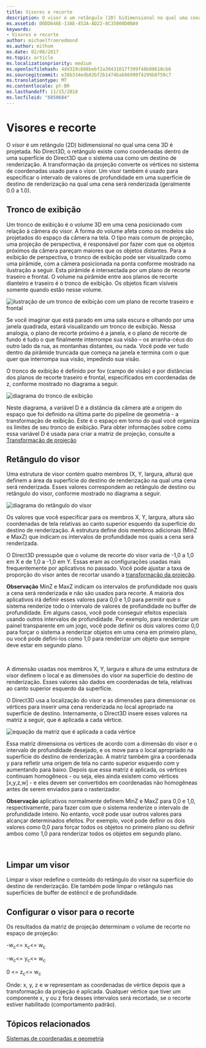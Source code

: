 ```yaml
---
title: Visores e recorte
description: O visor é um retângulo (2D) bidimensional no qual uma cena 3D é projetada.
ms.assetid: D0DD646E-13AE-452A-AD22-8C35000D0BA9
keywords:
- Visores e recorte
author: michaelfromredmond
ms.author: mithom
ms.date: 02/08/2017
ms.topic: article
ms.localizationpriority: medium
ms.openlocfilehash: 4dd319c686bebf2a30431017f399f48b08618cb6
ms.sourcegitcommit: e38b334edb82bf2b1474ba686990f4299b8f59c7
ms.translationtype: MT
ms.contentlocale: pt-BR
ms.lasthandoff: 11/15/2018
ms.locfileid: "6850684"
---
```

# <a name="viewports-and-clipping"></a>Visores e recorte


O *visor* é um retângulo (2D) bidimensional no qual uma cena 3D é projetada. No Direct3D, o retângulo existe como coordenadas dentro de uma superfície do Direct3D que o sistema usa como um destino de renderização. A transformação da projeção converte os vértices no sistema de coordenadas usado para o visor. Um visor também é usado para especificar o intervalo de valores de profundidade em uma superfície de destino de renderização na qual uma cena será renderizada (geralmente 0.0 a 1.0).

## <a name="span-idtheviewingfrustumspanspan-idtheviewingfrustumspanspan-idtheviewingfrustumspanthe-viewing-frustum"></a><span id="The_Viewing_Frustum"></span><span id="the_viewing_frustum"></span><span id="THE_VIEWING_FRUSTUM"></span>Tronco de exibição


Um tronco de exibição é o volume 3D em uma cena posicionado com relação à câmera do visor. A forma do volume afeta como os modelos são projetados do espaço da câmera na tela. O tipo mais comum de projeção, uma projeção de perspectiva, é responsável por fazer com que os objetos próximos da câmera pareçam maiores que os objetos distantes. Para a exibição de perspectiva, o tronco de exibição pode ser visualizado como uma pirâmide, com a câmera posicionada na ponta conforme mostrado na ilustração a seguir. Esta pirâmide é intersectada por um plano de recorte traseiro e frontal. O volume na pirâmide entre aos planos de recorte dianteiro e traseiro é o tronco de exibição. Os objetos ficam visíveis somente quando estão nesse volume.

![ilustração de um tronco de exibição com um plano de recorte traseiro e frontal](images/frustum.png)

Se você imaginar que está parado em uma sala escura e olhando por uma janela quadrada, estará visualizando um tronco de exibição. Nessa analogia, o plano de recorte próximo é a janela, e o plano de recorte de fundo é tudo o que finalmente interrompe sua visão – os arranha-céus do outro lado da rua, as montanhas distantes, ou nada. Você pode ver tudo dentro da pirâmide truncada que começa na janela e termina com o que quer que interrompa sua visão, impedindo sua visão.

O tronco de exibição é definido por fov (campo de visão) e por distâncias dos planos de recorte traseiro e frontal, especificados em coordenadas de z, conforme mostrado no diagrama a seguir.

![diagrama do tronco de exibição](images/fovdiag.png)

Neste diagrama, a variável D é a distância da câmera até a origem do espaço que foi definido na última parte do pipeline de geometria - a transformação de exibição. Este é o espaço em torno do qual você organiza os limites de seu tronco de exibição. Para obter informações sobre como essa variável D é usada para criar a matriz de projeção, consulte a [Transformação de projeção](projection-transform.md)

## <a name="span-idviewportrectanglespanspan-idviewportrectanglespanspan-idviewportrectanglespanviewport-rectangle"></a><span id="Viewport_Rectangle"></span><span id="viewport_rectangle"></span><span id="VIEWPORT_RECTANGLE"></span>Retângulo do visor


Uma estrutura de visor contém quatro membros (X, Y, largura, altura) que definem a área da superfície do destino de renderização na qual uma cena será renderizada. Esses valores correspondem ao retângulo de destino ou retângulo do visor, conforme mostrado no diagrama a seguir.

![diagrama do retângulo do visor](images/destrect.png)

Os valores que você especificar para os membros X, Y, largura, altura são coordenadas de tela relativas ao canto superior esquerdo da superfície do destino de renderização. A estrutura define dois membros adicionais (MinZ e MaxZ) que indicam os intervalos de profundidade nos quais a cena será renderizada.

O Direct3D pressupõe que o volume de recorte do visor varia de -1,0 a 1,0 em X e de 1,0 a -1,0 em Y. Essas eram as configurações usadas mais frequentemente por aplicativos no passado. Você pode ajustar a taxa de proporção do visor antes de recortar usando a [transformação da projeção](projection-transform.md).

**Observação**  MinZ e MaxZ indicam os intervalos de profundidade nos quais a cena será renderizada e não são usados para recorte. A maioria dos aplicativos irá definir esses valores para 0,0 e 1,0 para permitir que o sistema renderize todo o intervalo de valores de profundidade no buffer de profundidade. Em alguns casos, você pode conseguir efeitos especiais usando outros intervalos de profundidade. Por exemplo, para renderizar um painel transparente em um jogo, você pode definir os dois valores como 0,0 para forçar o sistema a renderizar objetos em uma cena em primeiro plano, ou você pode defini-los como 1,0 para renderizar um objeto que sempre deve estar em segundo plano.

 

A dimensão usadas nos membros X, Y, largura e altura de uma estrutura de visor definem o local e as dimensões do visor na superfície do destino de renderização. Esses valores são dados em coordenadas de tela, relativas ao canto superior esquerdo da superfície.

O Direct3D usa a localização do visor e as dimensões para dimensionar os vértices para inserir uma cena renderizada no local apropriado na superfície de destino. Internamente, o Direct3D insere esses valores na matriz a seguir, que é aplicada a cada vértice.

![equação da matriz que é aplicada a cada vértice](images/vpscale.png)

Essa matriz dimensiona os vértices de acordo com a dimensão do visor e o intervalo de profundidade desejado, e os move para o local apropriado na superfície do destino de renderização. A matriz também gira a coordenada y para refletir uma origem de tela no canto superior esquerdo com y aumentando para baixo. Depois que essa matriz é aplicada, os vértices continuam homogêneos - ou seja, eles ainda existem como vértices \[x,y,z,w\] - e eles devem ser convertidos em coordenadas não homogêneas antes de serem enviados para o rasterizador.

**Observação**  aplicativos normalmente definem MinZ e MaxZ para 0,0 e 1,0, respectivamente, para fazer com que o sistema renderize o intervalo de profundidade inteiro. No entanto, você pode usar outros valores para alcançar determinados efeitos. Por exemplo, você pode definir os dois valores como 0,0 para forçar todos os objetos no primeiro plano ou definir ambos como 1,0 para renderizar todos os objetos em segundo plano.

 

## <a name="span-idclearingaviewportspanspan-idclearingaviewportspanspan-idclearingaviewportspanclearing-a-viewport"></a><span id="Clearing_a_Viewport"></span><span id="clearing_a_viewport"></span><span id="CLEARING_A_VIEWPORT"></span>Limpar um visor


Limpar o visor redefine o conteúdo do retângulo do visor na superfície do destino de renderização. Ele também pode limpar o retângulo nas superfícies de buffer de estêncil e de profundidade.

## <a name="span-idsetuptheviewportforclippingspanspan-idsetuptheviewportforclippingspanspan-idsetuptheviewportforclippingspanset-up-the-viewport-for-clipping"></a><span id="Set_Up_the_Viewport_for_Clipping"></span><span id="set_up_the_viewport_for_clipping"></span><span id="SET_UP_THE_VIEWPORT_FOR_CLIPPING"></span>Configurar o visor para o recorte


Os resultados da matriz de projeção determinam o volume de recorte no espaço de projeção:

-w<sub>c</sub>&lt;= x<sub>c</sub>&lt;= w<sub>c</sub>

-w<sub>c</sub>&lt;= y<sub>c</sub>&lt;= w<sub>c</sub>

0 &lt;= z<sub>c</sub>&lt;= w<sub>c</sub>

Onde: x, y, z e w representam as coordenadas de vértice depois que a transformação da projeção é aplicada. Qualquer vértice que tiver um componente x, y ou z fora desses intervalos será recortado, se o recorte estiver habilitado (comportamento padrão).

## <a name="span-idrelated-topicsspanrelated-topics"></a><span id="related-topics"></span>Tópicos relacionados


[Sistemas de coordenadas e geometria](coordinate-systems-and-geometry.md)

 

 




